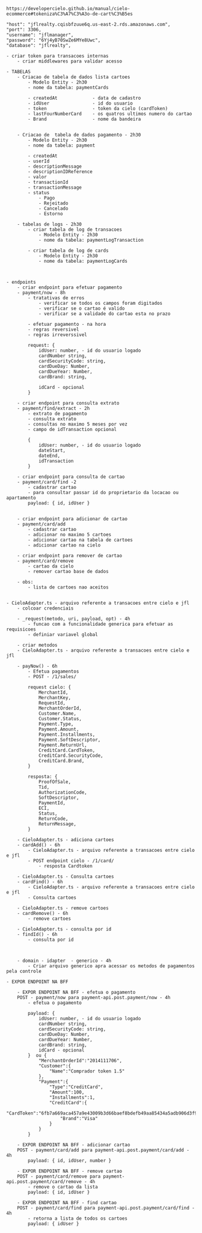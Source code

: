 

    https://developercielo.github.io/manual/cielo-ecommerce#tokeniza%C3%A7%C3%A3o-de-cart%C3%B5es

    "host": "jflrealty.cqisbfzuue6q.us-east-2.rds.amazonaws.com",
    "port": 3306,
    "username": "jflmanager",
    "password": "6Yj4yB70SwZe6MYe8Uwc",
    "database": "jflrealty",

    - criar token para transacoes internas
        - criar middlewares para validar acesso

    - TABELAS 
        - Criacao de tabela de dados lista cartoes 
            - Modelo Entity - 2h30
            - nome da tabela: paymentCards

            - createdAt             - data de cadastro
            - idUser                - id do usuario
            - token                 - token da cielo (cardToken)
            - lastFourNumberCard    - os quatros ultimos numero do cartao
            - Brand                 - nome da bandeira


        - Criacao de  tabela de dados pagamento - 2h30
            - Modelo Entity - 2h30
            - nome da tabela: payment

            - createdAt
            - userId
            - descriptionMessage
            - descriptionIDReference
            - valor    
            - transactionId
            - transactionMessage
            - status 
                - Pago
                - Rejeitado
                - Cancelado
                - Estorno

        - tabelas de logs - 2h30
            - criar tabela de log de transacoes
                - Modelo Entity - 2h30
                - nome da tabela: paymentLogTransaction

            - criar tabela de log de cards 
                - Modelo Entity - 2h30
                - nome da tabela: paymentLogCards



    - endpoints
        - criar endpoint para efetuar pagamento
        - payment/now - 8h        
            - tratativas de erros
                - verificar se todos os campos foram digitados
                - verificar se o cartao é valido   
                - verificar se a validade do cartao esta no prazo

            - efetuar pagamento - na hora
            - regras reversivel 
            - regras irreverssivel

            request: {
                idUser: number, - id do usuario logado                
                cardNumber string,
                cardSecurityCode: string,
                cardDueDay: Number,
                cardDueYear: Number,
                cardBrand: string,

                idCard - opcional
            }        
        
        - criar endpoint para consulta extrato
        - payment/find/extract - 2h  
            - extrato de pagamento
            - consulta extrato
            - consultas no maximo 5 meses por vez
            - campo de idTransaction opcional

            {
                idUser: number, - id do usuario logado                
                dateStart,
                dateEnd,
                idTransaction
            }

        - criar endpoint para consulta de cartao
        - payment/card/find -2     
            - cadastrar cartao
            - para consultar passar id do proprietario da locacao ou apartamento
            payload: { id, idUser }
            

        - criar endpoint para adicionar de cartao
        - payment/card/add      
            - cadastrar cartao
            - adicionar no maximo 5 cartoes
            - adicionar cartao na tabela de cartoes
            - adicionar cartao na cielo

        - criar endpoint para remover de cartao
        - payment/card/remove   
            - cartao da cielo
            - remover cartao base de dados

        - obs:
            - lista de cartoes nao aceitos

    
    - CieloAdapter.ts - arquivo referente a transacoes entre cielo e jfl    
        - colcoar credenciais

        - _request(metodo, uri, payload, opt) - 4h 
            - funcao com a funcionalidade generica para efetuar as requisicoes
            - definiar variavel global

        - criar metodos
        - CieloAdapter.ts - arquivo referente a transacoes entre cielo e jfl    

        - payNow() - 6h
            - Efetua pagamentos
            - POST - /1/sales/

            request cielo: {
                MerchantId,
                MerchantKey,
                RequestId,
                MerchantOrderId,
                Customer.Name,
                Customer.Status,
                Payment.Type,
                Payment.Amount,
                Payment.Installments,	
                Payment.SoftDescriptor,	
                Payment.ReturnUrl,	
                CreditCard.CardToken,	
                CreditCard.SecurityCode,	
                CreditCard.Brand,	
            }

            resposta: {
                ProofOfSale,
                Tid,
                AuthorizationCode,
                SoftDescriptor,
                PaymentId,
                ECI,
                Status,
                ReturnCode,
                ReturnMessage,
            }

        - CieloAdapter.ts - adiciona cartoes
        - cardAdd() - 6h  
            - CieloAdapter.ts - arquivo referente a transacoes entre cielo e jfl    
            - POST endpoint cielo - /1/card/ 
                - resposta Cardtoken

        - CieloAdapter.ts - Consulta cartoes
        - cardFind() - 6h
            - CieloAdapter.ts - arquivo referente a transacoes entre cielo e jfl    
            - Consulta cartoes

        - CieloAdapter.ts - remove cartoes
        - cardRemove() - 6h
            - remove cartoes

        - CieloAdapter.ts - consulta por id
        - findId() - 6h
            - consulta por id



        - domain - idapter  - generico - 4h  
            - Criar arquivo generico apra acessar os metodos de pagamentos pela controle  

    - EXPOR ENDPOINT NA BFF    
        
        - EXPOR ENDPOINT NA BFF - efetua o pagamento    
        POST - payment/now para payment-api.post.payment/now - 4h
            - efetua o pagamento

            payload: {
                idUser: number, - id do usuario logado                
                cardNumber string,
                cardSecurityCode: string,
                cardDueDay: Number,
                cardDueYear: Number,
                cardBrand: string,
                idCard - opcional
            }  ou {  
                "MerchantOrderId":"2014111706",
                "Customer":{  
                    "Name":"Comprador token 1.5"     
                },
                "Payment":{  
                    "Type":"CreditCard",
                    "Amount":100,
                    "Installments":1,
                    "CreditCard":{  
                        "CardToken":"6fb7a669aca457a9e43009b3d66baef8bdefb49aa85434a5adb906d3f920bfeA",
                        "Brand":"Visa"
                    }
                }
            }

        - EXPOR ENDPOINT NA BFF - adicionar cartao
        POST - payment/card/add para payment-api.post.payment/card/add - 4h
            payload: { id, idUser, number }

        - EXPOR ENDPOINT NA BFF - remove cartao
        POST - payment/card/remove para payment-api.post.payment/card/remove - 4h
            - remove o cartao da lista
            payload: { id, idUser }

        - EXPOR ENDPOINT NA BFF - find cartao
        POST - payment/card/find para payment-api.post.payment/card/find - 4h
            - retorna a lista de todos os cartoes
            payload: { idUser }
